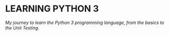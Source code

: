 # LEARNING PYTHON 3
*My journey to learn the Python 3 programming language, from the basics to the Unit Testing.*
